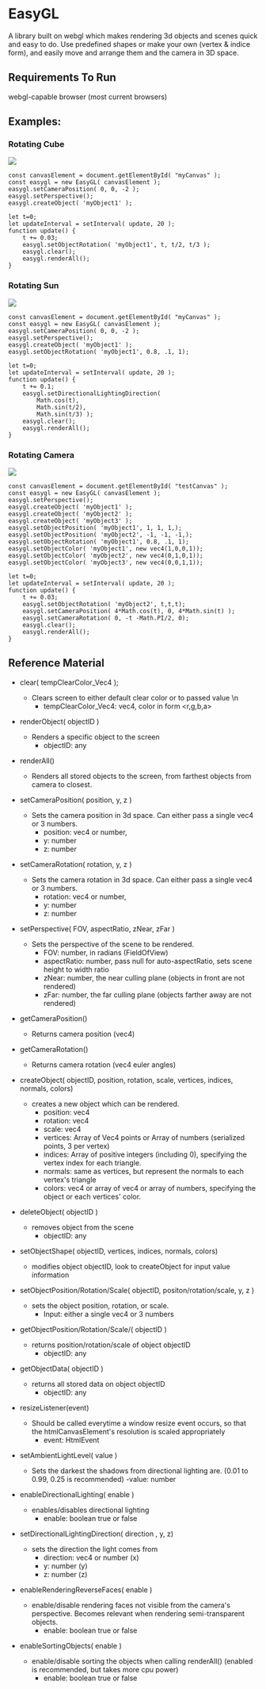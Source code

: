# EasyGL
A library built on webgl which makes rendering 3d objects and scenes quick and easy to do. Use predefined shapes or make your own (vertex & indice form), and easily move and arrange them and the camera in 3D space.

## Requirements To Run
webgl-capable browser (most current browsers)

## Examples:
### Rotating Cube
![](https://github.com/19zgunther/EasyGL/blob/main/resources/rotatingCubeExample.gif)
```
const canvasElement = document.getElementById( "myCanvas" );
const easygl = new EasyGL( canvasElement );
easygl.setCameraPosition( 0, 0, -2 );
easygl.setPerspective();
easygl.createObject( 'myObject1' );
 
let t=0;
let updateInterval = setInterval( update, 20 );
function update() {
    t += 0.03;
    easygl.setObjectRotation( 'myObject1', t, t/2, t/3 );
    easygl.clear();
    easygl.renderAll();
}
```

### Rotating Sun
![](https://github.com/19zgunther/EasyGL/blob/main/resources/rotatingSunExample.gif)
```
const canvasElement = document.getElementById( "myCanvas" );
const easygl = new EasyGL( canvasElement );
easygl.setCameraPosition( 0, 0, -2 );
easygl.setPerspective();
easygl.createObject( 'myObject1' );
easygl.setObjectRotation( 'myObject1', 0.8, .1, 1);

let t=0;
let updateInterval = setInterval( update, 20 );
function update() {
    t += 0.1;
    easygl.setDirectionalLightingDirection( 
        Math.cos(t), 
        Math.sin(t/2), 
        Math.sin(t/3) );
    easygl.clear();
    easygl.renderAll();
}
```

### Rotating Camera
![](https://github.com/19zgunther/EasyGL/blob/main/resources/rotatingCameraExample.gif)
```
const canvasElement = document.getElementById( "testCanvas" );
const easygl = new EasyGL( canvasElement );
easygl.setPerspective();
easygl.createObject( 'myObject1' );
easygl.createObject( 'myObject2' );
easygl.createObject( 'myObject3' );
easygl.setObjectPosition( 'myObject1', 1, 1, 1,);
easygl.setObjectPosition( 'myObject2', -1, -1, -1,);
easygl.setObjectRotation( 'myObject1', 0.8, .1, 1);
easygl.setObjectColor( 'myObject1', new vec4(1,0,0,1));
easygl.setObjectColor( 'myObject2', new vec4(0,1,0,1));
easygl.setObjectColor( 'myObject3', new vec4(0,0,1,1));

let t=0;
let updateInterval = setInterval( update, 20 );
function update() {
    t += 0.03;
    easygl.setObjectRotation( 'myObject2', t,t,t);
    easygl.setCameraPosition( 4*Math.cos(t), 0, 4*Math.sin(t) );
    easygl.setCameraRotation( 0, -t -Math.PI/2, 0);
    easygl.clear();
    easygl.renderAll();
}
```

## Reference Material
- clear( tempClearColor_Vec4 );
    - Clears screen to either default clear color or to passed value \n
        - tempClearColor_Vec4: vec4, color in form <r,g,b,a>

- renderObject( objectID )
    - Renders a specific object to the screen
        - objectID: any

- renderAll()
    - Renders all stored objects to the screen, from farthest objects from camera to closest.

- setCameraPosition( position, y, z )
    - Sets the camera position in 3d space. Can either pass a single vec4 or 3 numbers.
        - position: vec4 or number,
        - y: number
        - z: number

- setCameraRotation( rotation, y, z )
    - Sets the camera rotation in 3d space. Can either pass a single vec4 or 3 numbers.
        - rotation: vec4 or number,
        - y: number
        - z: number

- setPerspective( FOV, aspectRatio, zNear, zFar )
    - Sets the perspective of the scene to be rendered.
        - FOV: number, in radians (FieldOfView)
        - aspectRatio: number, pass null for auto-aspectRatio, sets scene height to width ratio
        - zNear: number, the near culling plane (objects in front are not rendered)
        - zFar: number, the far culling plane (objects farther away are not rendered)
    
- getCameraPosition()
    - Returns camera position (vec4)

- getCameraRotation()
    - Returns camera rotation (vec4 euler angles)


- createObject( objectID, position, rotation, scale, vertices, indices, normals, colors)
    - creates a new object which can be rendered. 
        - position: vec4
        - rotation: vec4
        - scale: vec4
        - vertices: Array of Vec4 points or Array of numbers (serialized points, 3 per vertex)
        - indices: Array of positive integers (including 0), specifying the vertex index for each triangle.
        - normals: same as vertices, but represent the normals to each vertex's triangle
        - colors: vec4 or array of vec4 or array of numbers, specifying the object or each vertices' color.

- deleteObject( objectID )
    - removes object from the scene
        - objectID: any

- setObjectShape( objectID, vertices, indices, normals, colors)
    - modifies object objectID, look to createObject for input value information

- setObjectPosition/Rotation/Scale( objectID, positon/rotation/scale, y, z )
    - sets the object position, rotation, or scale.
        - Input: either a single vec4 or 3 numbers

- getObjectPosition/Rotation/Scale/( objectID )
    - returns position/rotation/scale of object objectID
        - objectID: any

- getObjectData( objectID )
    - returns all stored data on object objectID
        - objectID: any

- resizeListener(event)
    - Should be called everytime a window resize event occurs, so that the htmlCanvasElement's resolution is scaled appropriately
        - event: HtmlEvent

- setAmbientLightLevel( value )
    - Sets the darkest the shadows from directional lighting are. (0.01 to 0.99, 0.25 is recommended)
        -value: number

- enableDirectionalLighting( enable )
    - enables/disables directional lighting
        - enable: boolean true or false

- setDirectionalLightingDirection( direction , y, z)
    - sets the direction the light comes from
        - direction: vec4 or number (x)
        - y: number (y)
        - z: number (z)

- enableRenderingReverseFaces( enable )
    - enable/disable rendering faces not visible from the camera's perspective. Becomes relevant when rendering semi-transparent objects.
        - enable: boolean true or false

- enableSortingObjects( enable )
    - enable/disable sorting the objects when calling renderAll() (enabled is recommended, but takes more cpu power)
        - enable: boolean true or false